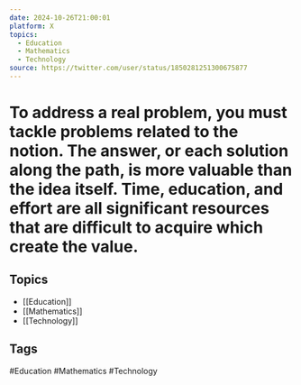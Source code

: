 ```yaml
---
date: 2024-10-26T21:00:01
platform: X
topics:
  - Education
  - Mathematics
  - Technology
source: https://twitter.com/user/status/1850281251300675877
---
```

# To address a real problem, you must tackle problems related to the notion. The answer, or each solution along the path, is more valuable than the idea itself. Time, education, and effort are all significant resources that are difficult to acquire which create the value.

## Topics
- [[Education]]
- [[Mathematics]]
- [[Technology]]

## Tags
#Education #Mathematics #Technology